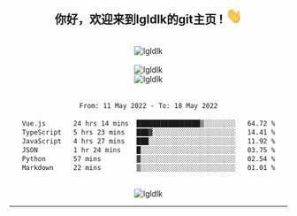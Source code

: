 <div align="center">
<h2> 你好，欢迎来到lgldlk的git主页 ! <img src="https://github.com/lgldlk/lgldlk/blob/main/gifs/Hi.gif" width="30px"></h2>
</div>

<div align="center">
 </br>
 <img src="http://aiitapp.cn:8091/?color=rgba(37,144,118,1)&shadowColor=rgba(12,16,20,1)&fontSize=120&&shadowOffsetX=9&shadowOffsetY=11" height="26px" alt="lgldlk" />
 </br>

   </br>
 <img src="https://github-readme-stats.vercel.app/api?username=lgldlk&show_icons=true&theme=gotham&locale=cn" alt="lgldlk" />
 

</br>

<img  src="http://github-readme-stats.vercel.app/api/top-langs/?username=lgldlk&show_icons=true&theme=gotham&locale=cn&layout=compact" alt="lgldlk"/>  
</br>
</br>

<!--START_SECTION:waka-->

```text
From: 11 May 2022 - To: 18 May 2022

Vue.js       24 hrs 14 mins  ████████████████▒░░░░░░░░   64.72 %
TypeScript   5 hrs 23 mins   ███▓░░░░░░░░░░░░░░░░░░░░░   14.41 %
JavaScript   4 hrs 27 mins   ███░░░░░░░░░░░░░░░░░░░░░░   11.92 %
JSON         1 hr 24 mins    █░░░░░░░░░░░░░░░░░░░░░░░░   03.75 %
Python       57 mins         ▓░░░░░░░░░░░░░░░░░░░░░░░░   02.54 %
Markdown     22 mins         ▒░░░░░░░░░░░░░░░░░░░░░░░░   01.01 %
```

<!--END_SECTION:waka-->

 </br>
  <img src="https://visitor-badge.glitch.me/badge?page_id=lgldlk" alt="lgldlk" />

---

 

